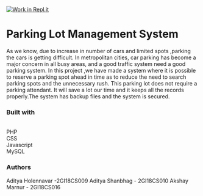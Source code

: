 [![Work in Repl.it](https://classroom.github.com/assets/work-in-replit-14baed9a392b3a25080506f3b7b6d57f295ec2978f6f33ec97e36a161684cbe9.svg)](https://classroom.github.com/online_ide?assignment_repo_id=293093&assignment_repo_type=GroupAssignmentRepo)

<h1><b>Parking Lot Management System </b></h1>
<p>As we know, due to increase in number of cars and limited spots ,parking the cars is getting difficult. In metropolitan cities, car parking has become a major concern in all busy areas, and a good traffic system need a good parking system. In this project ,we have made a system where it is possible to reserve a parking spot ahead in time as to reduce the need to search parking spots and the unnecessary rush. This parking lot does not require a parking attendant. It will save a lot our time and it keeps all the records properly.The system has backup files and the system is secured.

<h3><b>Built with</b></h3><br>
PHP<br>
CSS<br>
Javascript<br>
MySQL

<h3>Authors</h3>
Aditya Holennavar -2GI18CS009
Aditya Shanbhag - 2GI18CS010
Akshay Marnur - 2GI18CS016
